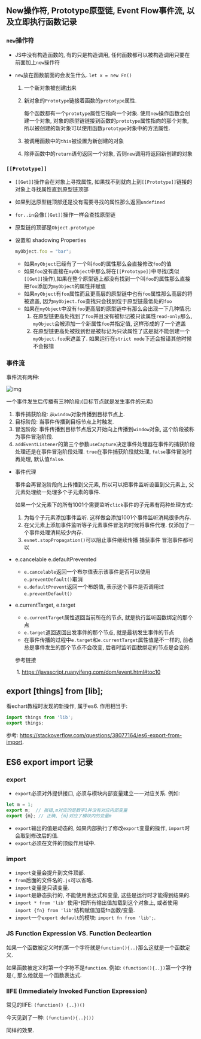 ## New操作符, Prototype原型链, Event Flow事件流, 以及立即执行函数记录

### `new`操作符

- JS中没有构造函数的, 有的只是构造调用, 任何函数都可以被构造调用只要在前面加上`new`操作符
- `new`放在函数前面的会发生什么. `let x = new Fn()`
  
  1. 一个新对象被创建出来
  
  2. 新对象的`Prototype`链接着函数的`prototype`属性. 
  
     每个函数都有一个`prototype`属性它指向一个对象. 使用`new`操作函数会创建一个对象, 对象的原型链链接到函数的`prototype`属性指向的那个对象, 所以被创建的新对象可以使用函数`prototype`对象中的方法属性.
  
  3. 被调用函数中的`this`被设置为新创建的对象
  
  4. 除非函数中的`return`语句返回一个对象, 否则`new`调用将返回新创建的对象

### `[[Prototype]]` 

- `[[Get]]`操作会在对象上寻找属性, 如果找不到就向上到`[[Prototype]]`链接的对象上寻找属性直到原型链顶部

- 如果到达原型链顶部还是没有需要寻找的属性那么返回`undefined`

- `for..in`会像`[[Get]]`操作一样会查找原型链

- 原型链的顶部是`Object.prototype`

- 设置和 shadowing Properties

  ```javascript
  myObject.foo = "bar";
  ```

  - 如果`myObject`已经有了一个叫`foo`的属性那么会直接修改`foo`的值
  - 如果`foo`没有直接在`myObject`中那么将在`[[Prototype]]`中寻找(类似`[[Get]]`操作),如果在整个原型链上都没有找到一个叫`foo`的属性那么直接把`foo`添加为`myObject`的属性并赋值
  - 如果`myObject`有`foo`属性而且更高层的原型链中也有`foo`属性那么高层的将被遮盖, 因为`myObject.foo`查找只会找到位于原型链最低处的`foo`
  - 如果在`myObject`中没有`foo`更高层的原型链中有那么会出现一下几种情况:
    1. 在原型链更高处找到了`foo`并且没有被标记被只读属性`read-only`那么, `myObject`会被添加一个新属性`foo`并指定值, 这样形成的了一个遮盖
    2. 在原型链更高处被找到但是被标记为只读属性了这是就不能创建一个`myObject.foo`来遮盖了. 如果运行在`strict mode`下还会报错其他时候不会报错

### 事件流

事件流有两种:

![img](https://pic1.zhimg.com/80/v2-bf3b8dbab027713a2b21b9e8a5b7a6c4_hd.jpg)

一个事件发生后传播有三种阶段:(目标节点就是发生事件的元素)

1. 事件捕获阶段: 从`window`对象传播到目标节点上.
2. 目标阶段: 当事件传播到目标节点上时触发.
3. 冒泡阶段: 事件传播到目标节点后又开始向上传播到`window`对象, 这个阶段被称为事件冒泡阶段.
4. `addEventListener`的第三个参数`useCapture`决定事件处理器在事件的捕获阶段处理还是在事件冒泡阶段处理. `true`在事件捕获阶段就处理, `false`事件冒泡时再处理, 默认值`false`.

- 事件代理

  事件会再冒泡阶段向上传播到父元素, 所以可以把事件监听设置到父元素上, 父元素处理统一处理多个子元素的事件.

  如果一个父元素下的所有1001个需要监听`click`事件的子元素有两种处理方式:

  1. 为每个子元素添加事件监听. 这样做会添加1001个事件监听消耗很多内存.
  2. 在父元素上添加事件监听等子元素事件冒泡的时候将事件代理. 仅添加了一个事件处理消耗较少内存.
  3. `evnet.stopPropagation()`可以阻止事件继续传播 捕获事件 冒泡事件都可以

- e.cancelable e.defaultPrevemted
  - `e.cancelable`返回一个布尔值表示该事件是否可以使用`e.preventDefault()`取消
  - `e.defaultPrevent`返回一个布朗值, 表示这个事件是否调用过`e.preventDefault()`

- e.currentTarget, e.target

  - `e.currentTarget`属性返回当前所在的节点, 就是执行监听函数绑定的那个点
  - `e.target`返回返回出发事件的那个节点, 就是最初发生事件的节点
  - 在事件传播的过程中`e.target`和`e.currentTarget`属性值是不一样的, 前者总是事件发生的那个节点不会改变, 后者时监听函数绑定的节点是会变的.

  参考链接

  ​	1. <https://javascript.ruanyifeng.com/dom/event.html#toc10>

## export [things] from [lib];

看echart教程时发现的新操作, 属于es6. 作用相当于:

```ts
import things from 'lib';
export things;
```

参考: <https://stackoverflow.com/questions/38077164/es6-export-from-import>.

## ES6 export import 记录

### export

- `export`必须对外提供接口, 必须与模块内部变量建立一一对应关系. 例如:

```js
let m = 1;
export m;  // 报错,m对应的是数字1并没有对应内部变量
export {m}; // 正确, {m}对应了模块内的变量m
```

- `export`输出的值是动态的, 如果内部执行了修改`export`变量的操作, `import`时会取到修改后的值.
- `export`必须在文件的顶级作用域中.

### import

- `import`变量会提升到文件顶部. 
- `from`后面的文件名的`.js`可以省略.
- `import`变量是只读变量.
- `import`是静态执行的, 不能使用表达式和变量, 这些是运行时才能得到结果的.
- `import * from 'lib'` 使用`*`把所有输出值加载到这个对象上, 或者使用 `import {fn} from 'lib'`结构赋值加载fn函数/变量.
- `import`一个`export default`的模块: `import fn from 'lib';`.

### JS Function Expression VS. Function Decleartion

如果一个函数被定义时的第一个字符就是`function(){..}`那么这就是一个函数定义.

如果函数被定义时第一个字符不是`function`. 例如: `(function(){..})`第一个字符是`(`, 那么他就是一个函数表达式.

### IIFE (**I**mmediately **I**nvoked **F**unction **E**xpression)

常见的IIFE: `(function() {..})()`

今天见到了一种: `(function(){..}())`

同样的效果.



